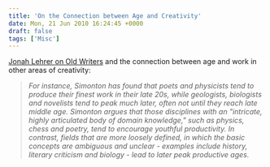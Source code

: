 ```yaml
---
title: 'On the Connection between Age and Creativity'
date: Mon, 21 Jun 2010 16:24:45 +0000
draft: false
tags: ['Misc']
---
```


[Jonah Lehrer on Old Writers](http://scienceblogs.com/cortex/2010/06/old_writers.php) and the connection between age and work in other areas of creativity:  

> _For instance, Simonton has found that poets and physicists tend to produce their finest work in their late 20s, while geologists, biologists and novelists tend to peak much later, often not until they reach late middle age. Simonton argues that those disciplines with an "intricate, highly articulated body of domain knowledge," such as physics, chess and poetry, tend to encourage youthful productivity. In contrast, fields that are more loosely defined, in which the basic concepts are ambiguous and unclear - examples include history, literary criticism and biology - lead to later peak productive ages._